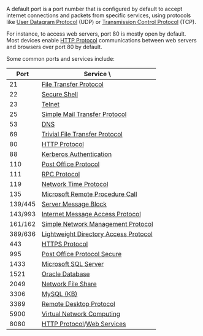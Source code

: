 A default port is a port number that is configured by default to accept internet connections and packets from specific services, using protocols like [User Datagram Protocol](../networking/udp.md) (UDP) or [Transmission Control Protocol](../networking/tcp.md) (TCP).

For instance, to access web servers, port 80 is mostly open by default. Most devices enable [HTTP Protocol](../web/http.md) communications between web servers and browsers over port 80 by default.

Some common ports and services include:

| Port    | Service \                                                          |
| ------- | ------------------------------------------------------------------ |
| 21      | [File Transfer Protocol](../protocols/ftp.md)                      |
| 22      | [Secure Shell](../protocols/ssh.md)                                |
| 23      | [Telnet](../protocols/telnet.md)                                   |
| 25      | [Simple Mail Transfer Protocol](../protocols/smtp.md)              |
| 53      | [DNS](../networking/dns.md)                                        |
| 69      | [Trivial File Transfer Protocol](../protocols/tftp.md)             |
| 80      | [HTTP Protocol](../web/http.md)                                    |
| 88      | [Kerberos Authentication](../activedirectory/kerb.md)              |
| 110     | [Post Office Protocol](../protocols/pop.md)                        |
| 111     | [RPC Protocol](../misc/rpc.md)                                     |
| 119     | [Network Time Protocol](../protocols/ntp.md)                       |
| 135     | [Microsoft Remote Procedure Call](../misc/mrpc.md)                 |
| 139/445 | [Server Message Block](../protocols/smb.md)                        |
| 143/993 | [Internet Message Access Protocol](../protocols/imap.md)           |
| 161/162 | [Simple Network Management Protocol](../protocols/snmp.md)         |
| 389/636 | [Lightweight Directory Access Protocol](../protocols/ldapp.md)     |
| 443     | [HTTPS Protocol](../web/https.md)                                  |
| 995     | [Post Office Protocol Secure](../protocols/pops.md)                |
| 1433    | [Microsoft SQL Server](../databases/sqls.md)                       |
| 1521    | [Oracle Database](../databases/oracle.md)                          |
| 2049    | [Network File Share](../protocols/nfs.md)                          |
| 3306    | [MySQL (KB)](../databases/mysql.md)                                |
| 3389    | [Remote Desktop Protocol](../protocols/rdp.md)                     |
| 5900    | [Virtual Network Computing](../protocols/vnc.md)                   |
| 8080    | [HTTP Protocol](../web/http.md)/[Web Services](../web/services.md) |
